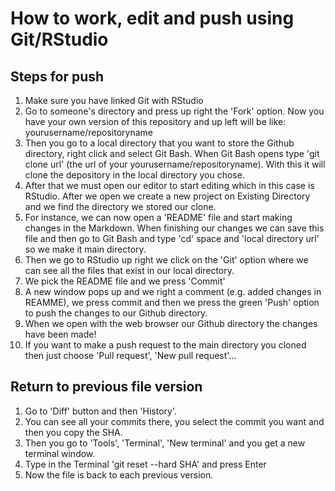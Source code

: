 # How to work, edit and push using Git/RStudio

## Steps for push
1) Make sure you have linked Git with RStudio
2) Go to someone's directory and press up right the 'Fork' option. Now you have your own version of this repository and up left will be like: yourusername/repositoryname
3) Then you go to a local directory that you want to store the Github directory, right click and select Git Bash. When Git Bash opens type 'git clone url' (the url of your yourusername/repositoryname). With this it will clone the depository in the local directory you chose.
4) After that we must open our editor to start editing which in this case is RStudio. After we open we create a new project on Existing Directory and we find the directory we stored our clone.
5) For instance, we can now open a 'README' file and start making changes in the Markdown. When finishing our changes we can save this file and then go to Git Bash and type 'cd' space and 'local directory url' so we make it main directory.
6) Then we go to RStudio up right we click on the 'Git' option where we can see all the files that exist in our local directory.
7) We pick the README file and we press 'Commit'
8) A new window pops up and we right a comment (e.g. added changes in REAMME), we press commit and then we press the green 'Push' option to push the changes to our Github directory.
9) When we open with the web browser our Github directory the changes have been made!
10) If you want to make a push request to the main directory you cloned then just choose 'Pull request', 'New pull request'... 

## Return to previous file version
1) Go to 'Diff' button and then 'History'.
2) You can see all your commits there, you select the commit you want and then you copy the SHA.
3) Then you go to 'Tools', 'Terminal', 'New terminal' and you get a new terminal window.
4) Type in the Terminal 'git reset --hard SHA' and press Enter
5) Now the file is back to each previous version.



